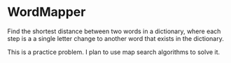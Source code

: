 # WordMapper
Find the shortest distance between two words in a dictionary, where each step is a a single letter change to another word that exists in the dictionary.

This is a practice problem. I plan to use map search algorithms to solve it.
